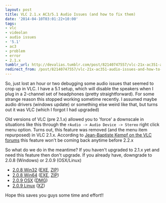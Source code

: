```yaml
---
layout: post
title: VLC 2.1.x AC3/5.1 Audio Issues (and how to fix them)
date: '2014-04-10T03:01:22+10:00'
tags:
- vlc
- videolan
- audio issues
- '5.1'
- ac3
- problem
- error
- 2.1.x
tumblr_url: http://devalias.tumblr.com/post/82140747557/vlc-21x-ac351-audio-issues-and-how-to-fix
redirect_from: /post/82140747557/vlc-21x-ac351-audio-issues-and-how-to-fix
---
```

So, just lost an hour or two debugging some audio issues that seemed to crop up in VLC. I have a 5.1 setup, which will disable the speakers when I plug in a 2-channel set of headphones (pretty straightforward). For some strange reason this stopped working sometime recently. I assumed maybe audio drivers (windows update) or something else weird like that, but turns out it was VLC (which I forgot I had upgraded)

Old versions of VLC (pre 2.1.x) allowed you to 'force' a downscale in situations like this through the `rAudio -> Audio Device -> Stereo` right click menu option. Turns out, this feature was removed (and the menu item repurposed) in VLC 2.1.x. According to  [Jean-Baptiste Kempf on the VLC forums](https://forum.videolan.org/viewtopic.php?f=2&t=115203#p394432) this feature won't be coming back anytime before 2.2.x

So what do we do in the meantime? If you haven't upgraded to 2.1.x yet and need this feature then don't upgrade. If you already have, downgrade to 2.0.8 (Windows) or 2.0.9 (OSX/Linux)

* [2.0.8 Win32](http://download.videolan.org/pub/videolan/vlc/2.0.8/win32/) ([EXE](http://download.videolan.org/pub/videolan/vlc/2.0.8/win32/vlc-2.0.8-win32.exe), [ZIP](http://download.videolan.org/pub/videolan/vlc/2.0.8/win32/vlc-2.0.8-win32.zip))
* [2.0.8 Win64](http://download.videolan.org/pub/videolan/vlc/2.0.8/win64/) ([EXE](http://download.videolan.org/pub/videolan/vlc/2.0.8/win64/vlc-2.0.8-win64.exe), [ZIP](http://download.videolan.org/pub/videolan/vlc/2.0.8/win64/vlc-2.0.8-win64.zip))
* [2.0.9 OSX](http://download.videolan.org/pub/videolan/vlc/2.0.9/macosx/) ([DMG](http://download.videolan.org/pub/videolan/vlc/2.0.9/macosx/vlc-2.0.9-intel64.dmg))
* [2.0.9 Linux](http://download.videolan.org/pub/videolan/vlc/2.0.9/) ([XZ](http://download.videolan.org/pub/videolan/vlc/2.0.9/vlc-2.0.9.tar.xz))

Hope this saves you guys some time and effort!!
